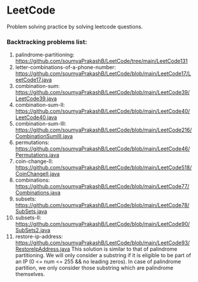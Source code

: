 # LeetCode
Problem solving practice by solving leetcode questions.

### Backtracking problems list:
1. palindrome-partitioning: https://github.com/soumyaPrakashB/LeetCode/tree/main/LeetCode131
2. letter-combinations-of-a-phone-number: https://github.com/soumyaPrakashB/LeetCode/blob/main/LeetCode17/LeetCode17.java
3. combination-sum: https://github.com/soumyaPrakashB/LeetCode/blob/main/LeetCode39/LeetCode39.java
4. combination-sum-II: https://github.com/soumyaPrakashB/LeetCode/blob/main/LeetCode40/LeetCode40.java
5. combination-sum-III: https://github.com/soumyaPrakashB/LeetCode/blob/main/LeetCode216/CombinationSumIII.java
6. permutations: https://github.com/soumyaPrakashB/LeetCode/blob/main/LeetCode46/Permutations.java
7. coin-change-II: https://github.com/soumyaPrakashB/LeetCode/blob/main/LeetCode518/CoinChangeII.java
8. combinations: https://github.com/soumyaPrakashB/LeetCode/blob/main/LeetCode77/Combinations.java
9. subsets: https://github.com/soumyaPrakashB/LeetCode/blob/main/LeetCode78/SubSets.java
10. subsets-II: https://github.com/soumyaPrakashB/LeetCode/blob/main/LeetCode90/SubSets2.java
11. restore-ip-address: https://github.com/soumyaPrakashB/LeetCode/blob/main/LeetCode93/RestoreIpAddress.java
    This solution is similar to that of palindrome partitioning. We will only consider a substring if it is eligible to be part of an IP (0 <= num <= 255 && no leading zeros). In case of palindrome partition, we only consider those substring which are palindrome themselves.

